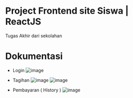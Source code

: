 # Project Frontend site Siswa | ReactJS

Tugas Akhir dari sekolahan

# Dokumentasi

- Login
![image](https://user-images.githubusercontent.com/63836648/116701136-c313cf80-a9f1-11eb-9008-c59e388cbdd9.png)

- Tagihan
![image](https://user-images.githubusercontent.com/63836648/116701273-eb9bc980-a9f1-11eb-8473-7350909ec611.png)
![image](https://user-images.githubusercontent.com/63836648/116701285-f191aa80-a9f1-11eb-9e85-cde5599a8052.png)

- Pembayaran ( History )
![image](https://user-images.githubusercontent.com/63836648/116701363-05d5a780-a9f2-11eb-83ec-a7084bf39563.png)

